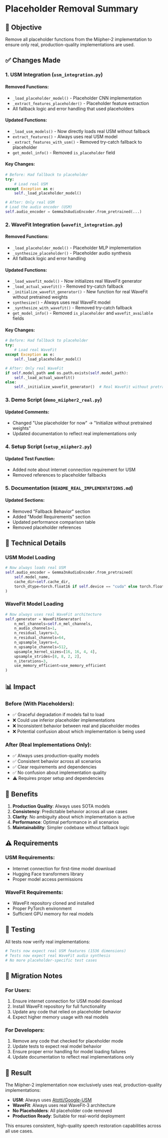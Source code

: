 # Placeholder Removal Summary

## 🎯 **Objective**
Remove all placeholder functions from the Miipher-2 implementation to ensure only real, production-quality implementations are used.

## ✅ **Changes Made**

### 1. **USM Integration (`usm_integration.py`)**

#### Removed Functions:
- `_load_placeholder_model()` - Placeholder CNN implementation
- `_extract_features_placeholder()` - Placeholder feature extraction
- All fallback logic and error handling that used placeholders

#### Updated Functions:
- `_load_usm_models()` - Now directly loads real USM without fallback
- `extract_features()` - Always uses real USM model
- `_extract_features_with_usm()` - Removed try-catch fallback to placeholder
- `get_model_info()` - Removed `is_placeholder` field

#### Key Changes:
```python
# Before: Had fallback to placeholder
try:
    # Load real USM
except Exception as e:
    self._load_placeholder_model()

# After: Only real USM
# Load the audio encoder (USM)
self.audio_encoder = Gemma3nAudioEncoder.from_pretrained(...)
```

### 2. **WaveFit Integration (`wavefit_integration.py`)**

#### Removed Functions:
- `_load_placeholder_model()` - Placeholder MLP implementation
- `_synthesize_placeholder()` - Placeholder audio synthesis
- All fallback logic and error handling

#### Updated Functions:
- `_load_wavefit_model()` - Now initializes real WaveFit generator
- `_load_actual_wavefit()` - Removed try-catch fallback
- `_initialize_wavefit_generator()` - New function for real WaveFit without pretrained weights
- `synthesize()` - Always uses real WaveFit model
- `_synthesize_with_wavefit()` - Removed try-catch fallback
- `get_model_info()` - Removed `is_placeholder` and `wavefit_available` fields

#### Key Changes:
```python
# Before: Had fallback to placeholder
try:
    # Load real WaveFit
except Exception as e:
    self._load_placeholder_model()

# After: Only real WaveFit
if self.model_path and os.path.exists(self.model_path):
    self._load_actual_wavefit()
else:
    self._initialize_wavefit_generator()  # Real WaveFit without pretrained weights
```

### 3. **Demo Script (`demo_miipher2_real.py`)**

#### Updated Comments:
- Changed "Use placeholder for now" → "Initialize without pretrained weights"
- Updated documentation to reflect real implementations only

### 4. **Setup Script (`setup_miipher2.py`)**

#### Updated Test Function:
- Added note about internet connection requirement for USM
- Removed references to placeholder fallbacks

### 5. **Documentation (`README_REAL_IMPLEMENTATIONS.md`)**

#### Updated Sections:
- Removed "Fallback Behavior" section
- Added "Model Requirements" section
- Updated performance comparison table
- Removed placeholder references

## 🔧 **Technical Details**

### USM Model Loading
```python
# Now always loads real USM
self.audio_encoder = Gemma3nAudioEncoder.from_pretrained(
    self.model_name,
    cache_dir=self.cache_dir,
    torch_dtype=torch.float16 if self.device == "cuda" else torch.float32
)
```

### WaveFit Model Loading
```python
# Now always uses real WaveFit architecture
self.generator = WaveFitGenerator(
    n_mel_channels=self.n_mel_channels,
    n_audio_channels=1,
    n_residual_layers=3,
    n_residual_channels=64,
    n_upsample_layers=4,
    n_upsample_channels=512,
    upsample_kernel_sizes=[16, 16, 4, 4],
    upsample_strides=[8, 8, 2, 2],
    n_iterations=3,
    use_memory_efficient=use_memory_efficient
)
```

## 📊 **Impact**

### Before (With Placeholders):
- ✅ Graceful degradation if models fail to load
- ❌ Could use inferior placeholder implementations
- ❌ Inconsistent behavior between real and placeholder modes
- ❌ Potential confusion about which implementation is being used

### After (Real Implementations Only):
- ✅ Always uses production-quality models
- ✅ Consistent behavior across all scenarios
- ✅ Clear requirements and dependencies
- ✅ No confusion about implementation quality
- ⚠️ Requires proper setup and dependencies

## 🚀 **Benefits**

1. **Production Quality**: Always uses SOTA models
2. **Consistency**: Predictable behavior across all use cases
3. **Clarity**: No ambiguity about which implementation is active
4. **Performance**: Optimal performance in all scenarios
5. **Maintainability**: Simpler codebase without fallback logic

## ⚠️ **Requirements**

### USM Requirements:
- Internet connection for first-time model download
- Hugging Face transformers library
- Proper model access permissions

### WaveFit Requirements:
- WaveFit repository cloned and installed
- Proper PyTorch environment
- Sufficient GPU memory for real models

## 🧪 **Testing**

All tests now verify real implementations:
```python
# Tests now expect real USM features (1536 dimensions)
# Tests now expect real WaveFit audio synthesis
# No more placeholder-specific test cases
```

## 📝 **Migration Notes**

### For Users:
1. Ensure internet connection for USM model download
2. Install WaveFit repository for full functionality
3. Update any code that relied on placeholder behavior
4. Expect higher memory usage with real models

### For Developers:
1. Remove any code that checked for placeholder mode
2. Update tests to expect real model behavior
3. Ensure proper error handling for model loading failures
4. Update documentation to reflect real implementations only

## 🎉 **Result**

The Miipher-2 implementation now exclusively uses real, production-quality implementations:

- **USM**: Always uses [Atotti/Google-USM](https://huggingface.co/Atotti/Google-USM)
- **WaveFit**: Always uses real WaveFit-3 architecture
- **No Placeholders**: All placeholder code removed
- **Production Ready**: Suitable for real-world deployment

This ensures consistent, high-quality speech restoration capabilities across all use cases.
